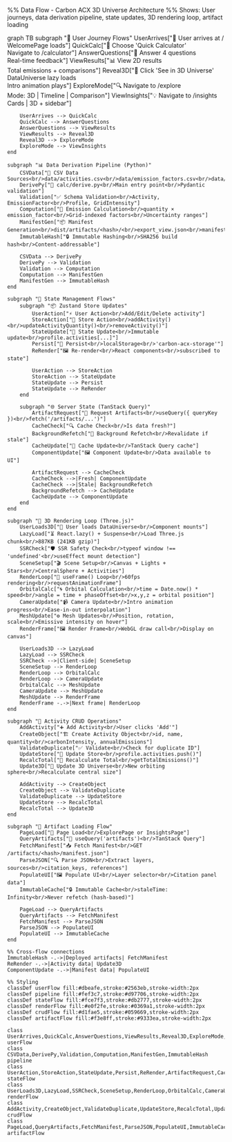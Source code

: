 %% Data Flow - Carbon ACX 3D Universe Architecture
%% Shows: User journeys, data derivation pipeline, state updates, 3D rendering loop, artifact loading

graph TB
    subgraph "👤 User Journey Flows"
        UserArrives["🚪 User arrives at /<br/>WelcomePage loads"]
        QuickCalc["🧮 Choose 'Quick Calculator'<br/>Navigate to /calculator"]
        AnswerQuestions["📝 Answer 4 questions<br/>Real-time feedback"]
        ViewResults["📊 View 2D results<br/>Total emissions + comparisons"]
        Reveal3D["🌌 Click 'See in 3D Universe'<br/>DataUniverse lazy loads<br/>Intro animation plays"]
        ExploreMode["🔍 Navigate to /explore<br/>Mode: 3D | Timeline | Comparison"]
        ViewInsights["💡 Navigate to /insights<br/>Cards | 3D + sidebar"]

        UserArrives --> QuickCalc
        QuickCalc --> AnswerQuestions
        AnswerQuestions --> ViewResults
        ViewResults --> Reveal3D
        Reveal3D --> ExploreMode
        ExploreMode --> ViewInsights
    end

    subgraph "📊 Data Derivation Pipeline (Python)"
        CSVData["📁 CSV Data Sources<br/>data/activities.csv<br/>data/emission_factors.csv<br/>data/profiles.csv<br/>data/grid_intensity.csv"]
        DerivePy["🐍 calc/derive.py<br/>Main entry point<br/>Pydantic validation"]
        Validation["✅ Schema Validation<br/>Activity, EmissionFactor<br/>Profile, GridIntensity"]
        Computation["🧮 Emission Calculation<br/>quantity × emission_factor<br/>Grid-indexed factors<br/>Uncertainty ranges"]
        ManifestGen["📦 Manifest Generation<br/>dist/artifacts/<hash>/<br/>export_view.json<br/>manifest.json<br/>figures/*.json"]
        ImmutableHash["🔒 Immutable Hashing<br/>SHA256 build hash<br/>Content-addressable"]

        CSVData --> DerivePy
        DerivePy --> Validation
        Validation --> Computation
        Computation --> ManifestGen
        ManifestGen --> ImmutableHash
    end

    subgraph "🔄 State Management Flows"
        subgraph "📦 Zustand Store Updates"
            UserAction["⚡ User Action<br/>Add/Edit/Delete activity"]
            StoreAction["🎯 Store Action<br/>addActivity()<br/>updateActivityQuantity()<br/>removeActivity()"]
            StateUpdate["🔄 State Update<br/>Immutable update<br/>profile.activities[...]"]
            Persist["💾 Persist<br/>localStorage<br/>'carbon-acx-storage'"]
            ReRender["🖼️ Re-render<br/>React components<br/>subscribed to state"]

            UserAction --> StoreAction
            StoreAction --> StateUpdate
            StateUpdate --> Persist
            StateUpdate --> ReRender
        end

        subgraph "🌐 Server State (TanStack Query)"
            ArtifactRequest["📡 Request Artifacts<br/>useQuery({ queryKey })<br/>fetch('/artifacts/...')"]
            CacheCheck["🔍 Cache Check<br/>Is data fresh?"]
            BackgroundRefetch["🔄 Background Refetch<br/>Revalidate if stale"]
            CacheUpdate["💾 Cache Update<br/>TanStack Query cache"]
            ComponentUpdate["🖼️ Component Update<br/>Data available to UI"]

            ArtifactRequest --> CacheCheck
            CacheCheck -->|Fresh| ComponentUpdate
            CacheCheck -->|Stale| BackgroundRefetch
            BackgroundRefetch --> CacheUpdate
            CacheUpdate --> ComponentUpdate
        end
    end

    subgraph "🌌 3D Rendering Loop (Three.js)"
        UserLoads3D["👤 User loads DataUniverse<br/>Component mounts"]
        LazyLoad["⏳ React.lazy() + Suspense<br/>Load Three.js chunk<br/>887KB (241KB gzip)"]
        SSRCheck["🛡️ SSR Safety Check<br/>typeof window !== 'undefined'<br/>useEffect mount detection"]
        SceneSetup["🎬 Scene Setup<br/>Canvas + Lights + Stars<br/>CentralSphere + Activities"]
        RenderLoop["🔁 useFrame() Loop<br/>60fps rendering<br/>requestAnimationFrame"]
        OrbitalCalc["🌀 Orbital Calculation<br/>time = Date.now() * speed<br/>angle = time + phaseOffset<br/>x,y,z = orbital position"]
        CameraUpdate["📹 Camera Update<br/>Intro animation progress<br/>Ease-in-out interpolation"]
        MeshUpdate["⚙️ Mesh Updates<br/>Position, rotation, scale<br/>Emissive intensity on hover"]
        RenderFrame["🖼️ Render Frame<br/>WebGL draw call<br/>Display on canvas"]

        UserLoads3D --> LazyLoad
        LazyLoad --> SSRCheck
        SSRCheck -->|Client-side| SceneSetup
        SceneSetup --> RenderLoop
        RenderLoop --> OrbitalCalc
        RenderLoop --> CameraUpdate
        OrbitalCalc --> MeshUpdate
        CameraUpdate --> MeshUpdate
        MeshUpdate --> RenderFrame
        RenderFrame -.->|Next frame| RenderLoop
    end

    subgraph "📝 Activity CRUD Operations"
        AddActivity["➕ Add Activity<br/>User clicks 'Add'"]
        CreateObject["🏗️ Create Activity Object<br/>id, name, quantity<br/>carbonIntensity, annualEmissions"]
        ValidateDuplicate["✅ Validate<br/>Check for duplicate ID"]
        UpdateStore["💾 Update Store<br/>profile.activities.push()"]
        RecalcTotal["🧮 Recalculate Total<br/>getTotalEmissions()"]
        Update3D["🌌 Update 3D Universe<br/>New orbiting sphere<br/>Recalculate central size"]

        AddActivity --> CreateObject
        CreateObject --> ValidateDuplicate
        ValidateDuplicate --> UpdateStore
        UpdateStore --> RecalcTotal
        RecalcTotal --> Update3D
    end

    subgraph "🔗 Artifact Loading Flow"
        PageLoad["📄 Page Load<br/>ExplorePage or InsightsPage"]
        QueryArtifacts["📡 useQuery('artifacts')<br/>TanStack Query"]
        FetchManifest["📥 Fetch Manifest<br/>GET /artifacts/<hash>/manifest.json"]
        ParseJSON["🔍 Parse JSON<br/>Extract layers, sources<br/>citation_keys, references"]
        PopulateUI["🖼️ Populate UI<br/>Layer selector<br/>Citation panel data"]
        ImmutableCache["🔒 Immutable Cache<br/>staleTime: Infinity<br/>Never refetch (hash-based)"]

        PageLoad --> QueryArtifacts
        QueryArtifacts --> FetchManifest
        FetchManifest --> ParseJSON
        ParseJSON --> PopulateUI
        PopulateUI --> ImmutableCache
    end

    %% Cross-flow connections
    ImmutableHash -.->|Deployed artifacts| FetchManifest
    ReRender -.->|Activity data| Update3D
    ComponentUpdate -.->|Manifest data| PopulateUI

    %% Styling
    classDef userFlow fill:#dbeafe,stroke:#2563eb,stroke-width:2px
    classDef pipeline fill:#fef3c7,stroke:#d97706,stroke-width:2px
    classDef stateFlow fill:#fce7f3,stroke:#db2777,stroke-width:2px
    classDef renderFlow fill:#e0f2fe,stroke:#0369a1,stroke-width:2px
    classDef crudFlow fill:#d1fae5,stroke:#059669,stroke-width:2px
    classDef artifactFlow fill:#f3e8ff,stroke:#9333ea,stroke-width:2px

    class UserArrives,QuickCalc,AnswerQuestions,ViewResults,Reveal3D,ExploreMode,ViewInsights userFlow
    class CSVData,DerivePy,Validation,Computation,ManifestGen,ImmutableHash pipeline
    class UserAction,StoreAction,StateUpdate,Persist,ReRender,ArtifactRequest,CacheCheck,BackgroundRefetch,CacheUpdate,ComponentUpdate stateFlow
    class UserLoads3D,LazyLoad,SSRCheck,SceneSetup,RenderLoop,OrbitalCalc,CameraUpdate,MeshUpdate,RenderFrame renderFlow
    class AddActivity,CreateObject,ValidateDuplicate,UpdateStore,RecalcTotal,Update3D crudFlow
    class PageLoad,QueryArtifacts,FetchManifest,ParseJSON,PopulateUI,ImmutableCache artifactFlow
